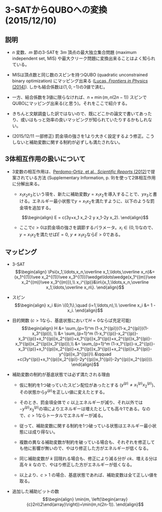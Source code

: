 # 3-SATからQUBOへの変換 (2015/12/10)

## 説明

* $n$ 変数、$m$ 節の3-SATを $3m$ 頂点の最大独立集合問題 (maximum independent set, MIS) や最大クリーク問題に変換出来ることはよく知られている。

* MISは頂点数と同じ数のスピンを持つQUBO (quadratic unconstrained binary optimization) にマッピング出来る ([Lucas, *Frontiers in Physics* (2014)](http://dx.doi.org/10.3389/fphy.2014.00005)). しかも結合係数は$\{1,0,-1\}$の3値で済む。

* 一方、結合係数を3値に限らなければ、$n+\min(m,n(2n-1))$ スピンでQUBOにマッピング出来る(と思う)。それをここで紹介する。

* きちんと文献調査した訳ではないので、既にどこかの論文で書いてあったり、或いはもっと効率の良いマッピングが知られていたりするかもしれない。

* (2015/12/11 一部修正) 罰金項の強さを1より大きく設定するよう修正。こうしないと補助変数に関する制約が必ずしも満たされない。

## 3体相互作用の扱いについて

* 3変数の相互作用は、[Perdomo-Ortiz, et al., *Scientific Reports* (2012)](http://dx.doi.org/10.1038/srep00571)で提案されている方法 (Supplementary Information, p. 9)を使って2体相互作用に分解出来る。

    * $x_1 x_2 x_3$という項を、新たに補助変数$y=x_1 x_2$を導入することで、$y x_3$と書ける。エネルギー最小状態で$y=x_1 x_2$を満たすように、以下のような罰金項を追加する。

    $$\begin{align} 
    E = c(3y+x_1 x_2-2 y x_1-2y x_2).
    \end{align}$$

    * ここで$c>0$は罰金項の強さを調節するパラメータ。$x_i\in\{0,1\}$なので、$y=x_1 x_2$を満たせば$E=0$, $y\neq x_1 x_2$なら$E>0$である。

## マッピング

* 3-SAT
$$\begin{align} 
\Psi(x_1,\ldots,x_n,\overline x_1,\ldots,\overline x_n)&=(x_1^{(1)}\vee x_2^{(1)}\vee x_3^{(1)})\wedge\ldots\wedge(x_1^{(m)}\vee x_2^{(m)}\vee x_3^{(m)}),\\
x_i^{(p)}&\in\{x_1,\ldots,x_n,\overline x_1,\ldots,\overline x_n\}.
\end{align}$$

* スピン
$$\begin{align} 
x_i &\in \{0,1\},\quad (i=1,\ldots,n),\\
\overline x_i &= 1 - x_i.
\end{align}$$

* 目的関数 ($c>1$なら、基底状態において$H=0$ならば充足可能)
$$\begin{align} 
H &= \sum_{p=1}^m (1-x_1^{(p)})(1-x_2^{(p)})(1-x_3^{(p)}), \\
&= \sum_{p=1}^m (1-x_1^{(p)}-x_2^{(p)}-x_3^{(p)}+x_1^{(p)}x_2^{(p)}+x_1^{(p)}x_3^{(p)}+x_2^{(p)}x_3^{(p)}-x_1^{(p)}x_2^{(p)}x_3^{(p)}),\\
&= \sum_{p=1}^m (1-x_1^{(p)}-x_2^{(p)}-x_3^{(p)}+x_1^{(p)}x_2^{(p)}+x_1^{(p)}x_3^{(p)}+x_2^{(p)}x_3^{(p)}-y^{(p)}x_3^{(p)}\\
&\qquad +c(3y^{(p)}+x_1^{(p)}x_2^{(p)}-2y^{(p)}x_1^{(p)}-2y^{(p)}x_2^{(p)})).
\end{align}$$

* 補助変数の制約が基底状態では必ず満たされる理由

    * 仮に制約を1つ破っていたスピン配位があったとする ($y^{(p)}\neq x_1^{(p)}x_2^{(p)}$)、その状態から$y^{(p)}$を正しい値に変えたとする。

    * そのとき、罰金項全体で $c$ 以上エネルギーが減り、それ以外では$-y^{(p)}x_3^{(p)}$の項によりエネルギーは増えたとしても高々1である。なので、$c>1$ならトータルでエネルギーが減る。

    * 従って、補助変数に関する制約を1つ破っている状態はエネルギー最小状態には成り得ない。

    * 複数の異なる補助変数が制約を破っている場合も、それぞれを修正しても他に影響が無いので、やはり修正した方がエネルギーが低くなる。

    * 同じ補助変数が $k$ 回現れる場合も、修正により減る分が $ck$、増える分は高々 $k$ なので、やはり修正した方がエネルギーが低くなる。

    * 以上より、$c>1$ の場合、基底状態であれば、補助変数は全て正しい値を取る。

  

* 追加した補助ビットの数
$$\begin{align} 
\min(m, \left(\begin{array}{c}2n\\2\end{array}\right))=\min(m,n(2n-1)).
\end{align}$$




  
